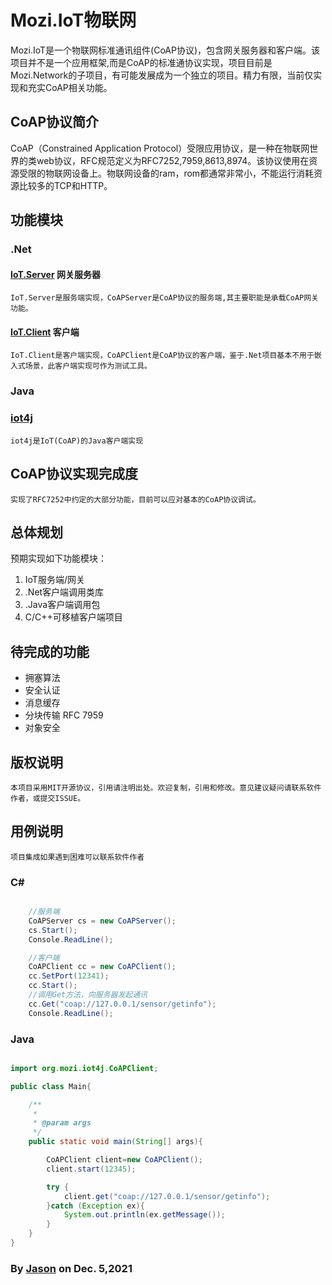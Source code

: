 ﻿# Mozi.IoT物联网

Mozi.IoT是一个物联网标准通讯组件(CoAP协议)，包含网关服务器和客户端。该项目并不是一个应用框架,而是CoAP的标准通协议实现，项目目前是Mozi.Network的子项目，有可能发展成为一个独立的项目。精力有限，当前仅实现和充实CoAP相关功能。

## CoAP协议简介
CoAP（Constrained Application Protocol）受限应用协议，是一种在物联网世界的类web协议，RFC规范定义为RFC7252,7959,8613,8974。该协议使用在资源受限的物联网设备上。物联网设备的ram，rom都通常非常小，不能运行消耗资源比较多的TCP和HTTP。

## 功能模块
### .Net 

#### [IoT.Server][iotserver] 网关服务器
	IoT.Server是服务端实现，CoAPServer是CoAP协议的服务端,其主要职能是承载CoAP网关功能。

#### [IoT.Client][iotclient] 客户端 
	IoT.Client是客户端实现，CoAPClient是CoAP协议的客户端，鉴于.Net项目基本不用于嵌入式场景，此客户端实现可作为测试工具。

### Java

### [iot4j][iot4j]
    iot4j是IoT(CoAP)的Java客户端实现

## CoAP协议实现完成度
	实现了RFC7252中约定的大部分功能，目前可以应对基本的CoAP协议调试。
 

## 总体规划

预期实现如下功能模块：

1. IoT服务端/网关 
2. .Net客户端调用类库
3. .Java客户端调用包
4. C/C++可移植客户端项目

## 待完成的功能
- 拥塞算法
- 安全认证
- 消息缓存
- 分块传输 RFC 7959
- 对象安全

## 版权说明
	本项目采用MIT开源协议，引用请注明出处。欢迎复制，引用和修改。意见建议疑问请联系软件作者，或提交ISSUE。

## 用例说明
    项目集成如果遇到困难可以联系软件作者

### C#

~~~csharp

	//服务端
    CoAPServer cs = new CoAPServer();
    cs.Start();
    Console.ReadLine();

    //客户端
    CoAPClient cc = new CoAPClient();
    cc.SetPort(12341);
    cc.Start();
    //调用Get方法，向服务器发起通讯
    cc.Get("coap://127.0.0.1/sensor/getinfo");
    Console.ReadLine();

~~~

### Java

~~~Java

import org.mozi.iot4j.CoAPClient;

public class Main{

    /**
     *
     * @param args
     */
    public static void main(String[] args){

        CoAPClient client=new CoAPClient();
        client.start(12345);

        try {
            client.get("coap://127.0.0.1/sensor/getinfo");
        }catch (Exception ex){
            System.out.println(ex.getMessage());
        }
    }
}

~~~

### By [Jason][1] on Dec. 5,2021

[1]:mailto:brotherqian@163.com
[iotserver]:../Mozi.IoT.Server
[iotclient]:../Mozi.IoT.Client
[iot4j]:https://gitee.com/myui/mozi.iot4j